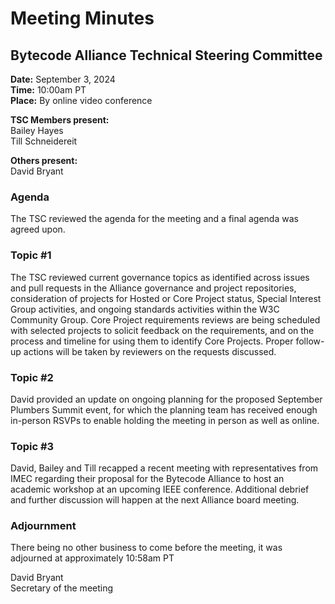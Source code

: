 # Meeting Minutes
## Bytecode Alliance Technical Steering Committee
**Date:** September 3, 2024  
**Time:** 10:00am PT  
**Place:** By online video conference  

**TSC Members present:**  
Bailey Hayes  
Till Schneidereit  

**Others present:**  
David Bryant  

### Agenda
The TSC reviewed the agenda for the meeting and a final agenda was agreed upon.

### Topic #1
The TSC reviewed current governance topics as identified across issues and pull requests in the Alliance governance and project repositories, consideration of projects for Hosted or Core Project status, Special Interest Group activities, and ongoing standards activities within the W3C Community Group. Core Project requirements reviews are being scheduled with selected projects to solicit feedback on the requirements, and on the process and timeline for using them to identify Core Projects. Proper follow-up actions will be taken by reviewers on the requests discussed.

### Topic #2
David provided an update on ongoing planning for the proposed September Plumbers Summit event, for which the planning team has received enough in-person RSVPs to enable holding the meeting in person as well as online. 

### Topic #3
David, Bailey and Till recapped a recent meeting with representatives from IMEC regarding their proposal for the Bytecode Alliance to host an academic workshop at an upcoming IEEE conference. Additional debrief and further discussion will happen at the next Alliance board meeting.


### Adjournment
There being no other business to come before the meeting, it was adjourned at approximately 10:58am PT

David Bryant  
Secretary of the meeting